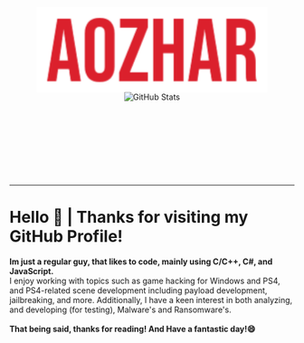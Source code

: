 <p align="center">
  <img src="proflogo.png" alt="Profile Logo" height="150" style="display: inline-block; vertical-align: middle;"/>
  <img src="https://github-readme-stats.vercel.app/api?username=a0zhar&show_icons=true&theme=cobalt#gh-dark-mode-only" height="150" alt="GitHub Stats" style="display: inline-block; vertical-align: middle;"/>
</p>
<hr>
<p align="center">
  <p align="left">
    <h1>Hello 👋 | Thanks for visiting my GitHub Profile!</h1>
    <b>Im just a regular guy, that likes to code, mainly using C/C++, C#, and JavaScript.</b><br>
    I enjoy working with topics such as game hacking for Windows and PS4, and PS4-related scene development including payload development, jailbreaking, and more. Additionally, I have a keen interest in both analyzing, and developing (for testing), Malware's and Ransomware's.
    <br><br>
    <b>That being said, thanks for reading! And Have a fantastic day!😄</b>
  </p>
</p>
